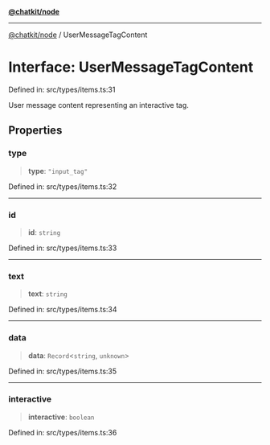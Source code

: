 [**@chatkit/node**](../README.md)

***

[@chatkit/node](../README.md) / UserMessageTagContent

# Interface: UserMessageTagContent

Defined in: src/types/items.ts:31

User message content representing an interactive tag.

## Properties

### type

> **type**: `"input_tag"`

Defined in: src/types/items.ts:32

***

### id

> **id**: `string`

Defined in: src/types/items.ts:33

***

### text

> **text**: `string`

Defined in: src/types/items.ts:34

***

### data

> **data**: `Record`\<`string`, `unknown`\>

Defined in: src/types/items.ts:35

***

### interactive

> **interactive**: `boolean`

Defined in: src/types/items.ts:36
